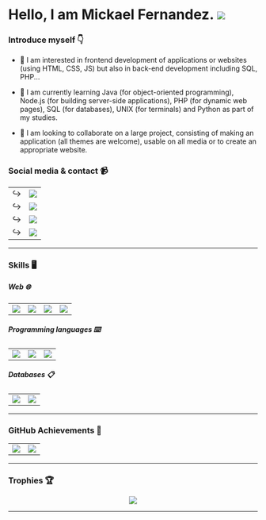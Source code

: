 # Hello, I am Mickael Fernandez. ![](https://user-images.githubusercontent.com/18350557/176309783-0785949b-9127-417c-8b55-ab5a4333674e.gif)

### Introduce myself 👇

 - 👀 I am interested in frontend development of applications or websites (using HTML, CSS, JS) but also in back-end development including SQL, PHP...

 - 🌱 I am currently learning Java (for object-oriented programming), Node.js (for building server-side applications), PHP (for dynamic web pages), SQL (for databases), UNIX (for terminals) and Python as part of my studies.
 
- 💞️ I am looking to collaborate on a large project, consisting of making an application (all themes are welcome), usable on all media or to create an appropriate website.

### Social media & contact 📹

<table>
  <tr>
    <td>↪️</td>
    <td><a href="https://www.instagram.com/mf.mazlai/?hl=fr" > <img src="https://img.shields.io/badge/Instagram-E4405F?style=for-the-badge&logo=instagram&logoColor=white" /> </a></td>
  </tr>
  <tr>
    <td>↪️</td>
    <script>
        function ouvrirPopup() {
            window.open('', 'Mazlai', 'width=200,height=100');
            let popup = window.open('', 'Mazlai', 'width=200,height=100');
            popup.document.write('<h1>Mazlai</h1>');
        }
    </script>
    <td><a href="javascript:void(0);" onclick="ouvrirPopup()"> <img src="https://img.shields.io/badge/Discord-7289DA?style=for-the-badge&logo=discord&logoColor=white" /> </a></td>
  </tr>
  <tr>
    <td>↪️</td>
    <td><a href="https://www.linkedin.com/in/mickael-fernandez-mf/"> <img src="https://img.shields.io/badge/LinkedIn-0077B5?style=for-the-badge&logo=linkedin&logoColor=white" /> </a></td>
  </tr>
  <tr>
    <td>↪️</td>
    <td><a href="mailto:mickael.fernandez31300@gmail.com"> <img src="https://img.shields.io/badge/Gmail-D14836?style=for-the-badge&logo=gmail&logoColor=white" /> </a></td>
  </tr>
</table>

<hr>

### Skills 🖥️

##### Web 🌐

<table>
  <tr>
    <td><a href="https://github.com/Mazlai/info-mfernandez" ><img src="https://img.shields.io/badge/HTML-239120?style=for-the-badge&logo=html5&logoColor=white" /></a></td>
    <td><a href="https://github.com/Mazlai/info-mfernandez" ><img src="https://img.shields.io/badge/CSS-239120?&style=for-the-badge&logo=css3&logoColor=white" /></a></td>
    <td><a href="https://github.com/Mazlai/info-mfernandez" ><img src="https://img.shields.io/badge/JavaScript-323330?style=for-the-badge&logo=javascript&logoColor=F7DF1E" /></a></td>
    <td><a href="https://github.com/Mazlai/SAE3.01"><img src="https://img.shields.io/badge/PHP-777BB4?style=for-the-badge&logo=php&logoColor=white" /></a></td>
  </tr>
</table>

##### Programming languages ⌨️

<table>
  <tr>
    <td><a href="https://github.com/Mazlai/SAE2.02"><img src="https://img.shields.io/badge/Python-14354C?style=for-the-badge&logo=python&logoColor=white" /></a></td>
    <td><a href="https://github.com/Mazlai/SAE2.01-2.05"><img src="https://img.shields.io/badge/Java-ED8B00?style=for-the-badge&logo=java&logoColor=white" /></a></td>
    <td><a href="https://github.com/Mazlai/SAE2.02"><img src="https://img.shields.io/badge/C-00599C?style=for-the-badge&logo=c&logoColor=white" /></a></td>
  </tr>
</table>

##### Databases 📋

<table>
  <tr>
    <td><a href="https://github.com/Mazlai/SAE2.04"> <img src="https://img.shields.io/badge/Oracle-F80000?style=for-the-badge&logo=Oracle&logoColor=white" /></a></td>
    <td><a href="https://github.com/Mazlai/RSSB"> <img src="https://img.shields.io/badge/mysql-%2300f.svg?style=for-the-badge&logo=mysql&logoColor=white" /></a></td>
  </tr>
</table>

<hr>

### GitHub Achievements 🍃

<div align="center">
  <table>
    <tr>
      <td style="white-space: nowrap;">
        <img align="center" src="https://github-readme-stats.vercel.app/api?username=Mazlai&show_icons=true&include_all_commits=true&theme=radical&hide_border=true" />
      </td>
      <td style="white-space: nowrap;">
        <img align="center" src="https://github-readme-stats.vercel.app/api/top-langs/?username=Mazlai&layout=compact&theme=radical&hide_border=true" />
      </td>
    </tr>
  </table>
</div>

<hr>

### Trophies 🏆

<div align="center">
  <img src="https://github-profile-trophy.vercel.app/api?username=Mazlai&show_icons=true&include_all_commits=true&theme=radical&hide_border=true" />
</div>

<hr>

<!---
Mazlai/Mazlai is a ✨ special ✨ repository because its `README.md` (this file) appears on your GitHub profile.
You can click the Preview link to take a look at your changes.
--->
